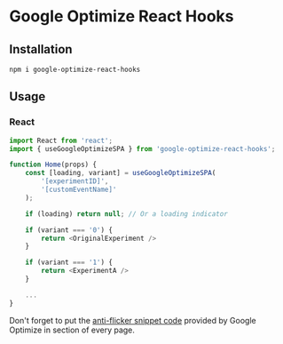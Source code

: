 # Google Optimize React Hooks

## Installation

`npm i google-optimize-react-hooks`

## Usage

### React

```js
import React from 'react';
import { useGoogleOptimizeSPA } from 'google-optimize-react-hooks';

function Home(props) {
    const [loading, variant] = useGoogleOptimizeSPA(
        '[experimentID]',
        '[customEventName]'
    );

    if (loading) return null; // Or a loading indicator

    if (variant === '0') {
        return <OriginalExperiment />
    }

    if (variant === '1') {
        return <ExperimentA />
    }

    ...
}
```

Don't forget to put the [anti-flicker snippet code](https://developers.google.com/optimize/#the_anti-flicker_snippet_code) provided by Google Optimize in <HEAD> section of every page.
